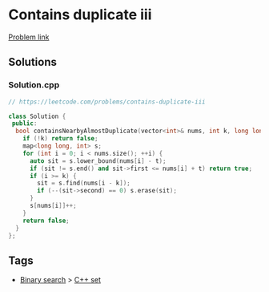 # Contains duplicate iii

[Problem link](https://leetcode.com/problems/contains-duplicate-iii)

## Solutions


### Solution.cpp
```cpp
// https://leetcode.com/problems/contains-duplicate-iii

class Solution {
 public:
  bool containsNearbyAlmostDuplicate(vector<int>& nums, int k, long long t) {
    if (!k) return false;
    map<long long, int> s;
    for (int i = 0; i < nums.size(); ++i) {
      auto sit = s.lower_bound(nums[i] - t);
      if (sit != s.end() and sit->first <= nums[i] + t) return true;
      if (i >= k) {
        sit = s.find(nums[i - k]);
        if (--(sit->second) == 0) s.erase(sit);
      }
      s[nums[i]]++;
    }
    return false;
  }
};
```
## Tags

* [Binary search](/README.md#Binary_search) > [C++ set](/README.md#Binary_search-C___set)
